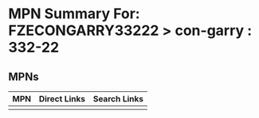



# MPN Summary For: FZECONGARRY33222 > con-garry : 332-22

## MPNs
  

|MPN|Direct Links|Search Links|
| :--- | :--- | :--- |
||||
